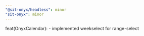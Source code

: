 ```yaml
---
"@sit-onyx/headless": minor
"sit-onyx": minor
---
```


feat(OnyxCalendar): - implemented weekselect for range-select
